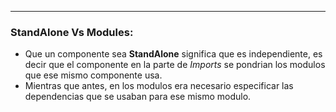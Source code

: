 
---
### StandAlone Vs Modules:
- Que un componente sea **StandAlone** significa que es independiente, es decir que el componente en la parte de *Imports* se pondrian los modulos que ese mismo componente usa.
- Mientras que antes, en los modulos era necesario especificar las dependencias que se usaban para ese mismo modulo.
